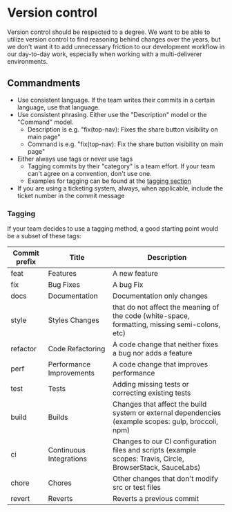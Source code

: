 Version control
===============

Version control should be respected to a degree. We want to be able to utilize version control to find reasoning behind changes over the years, but we don't want it to add unnecessary friction to our development workflow in our day-to-day work, especially when working with a multi-deliverer environments.

Commandments
------------

-	Use consistent language. If the team writes their commits in a certain language, use that language.
-	Use consistent phrasing. Either use the "Description" model or the "Command" model.
	-	Description is e.g. "fix(top-nav): Fixes the share button visibility on main page"
	-	Command is e.g. "fix(top-nav): Fix the share button visibility on main page"
-	Either always use tags or never use tags
	-	Tagging commits by their "category" is a team effort. If your team can't agree on a convention, don't use one.
	-	Examples for tagging can be found at the [tagging section](#tagging)
-	If you are using a ticketing system, always, when applicable, include the ticket number in the commit message

### Tagging

If your team decides to use a tagging method, a good starting point would be a subset of these tags:

| Commit prefix | Title                    | Description                                                                                                 |
|---------------|--------------------------|-------------------------------------------------------------------------------------------------------------|
| feat          | Features                 | A new feature                                                                                               |
| fix           | Bug Fixes                | A bug Fix                                                                                                   |
| docs          | Documentation            | Documentation only changes                                                                                  |
| style         | Styles Changes           | that do not affect the meaning of the code (white-space, formatting, missing semi-colons, etc)              |
| refactor      | Code Refactoring         | A code change that neither fixes a bug nor adds a feature                                                   |
| perf          | Performance Improvements | A code change that improves performance                                                                     |
| test          | Tests                    | Adding missing tests or correcting existing tests                                                           |
| build         | Builds                   | Changes that affect the build system or external dependencies (example scopes: gulp, broccoli, npm)         |
| ci            | Continuous Integrations  | Changes to our CI configuration files and scripts (example scopes: Travis, Circle, BrowserStack, SauceLabs) |
| chore         | Chores                   | Other changes that don't modify src or test files                                                           |
| revert        | Reverts                  | Reverts a previous commit                                                                                   |

